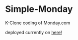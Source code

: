 # Simple-Monday
K-Clone coding of Monday.com

deployed currently on <a href = "https://k-monday.netlify.app/">here!</a>
